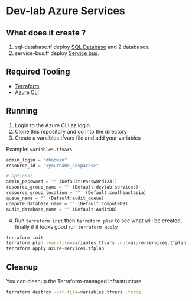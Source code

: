 # Dev-lab Azure Services

## What does it create ?

1. sql-database.tf deploy [SQL Database](https://azure.microsoft.com/en-us/services/sql-database/) and 2 databases.
2. service-bus.tf deploy [Service bus](https://azure.microsoft.com/en-us/services/service-bus/).

## Required Tooling

- [Terraform](https://www.terraform.io/)
- [Azure CLI](https://docs.microsoft.com/en-us/cli/azure/install-azure-cli?view=azure-cli-latest)

## Running

1. Login to the Azure CLI az login
2. Clone this repository and cd into the directory
3. Create a varaibles.tfvars file and add your variables

Example: `variables.tfvars`

```tf
admin_login = "dbadmin"
resource_id = "<yourname_nospaces>"

# Optional
admin_password = "" (Default:Passw0rd123!)
resource_group_name = "" (Default:devlab-services)
resource_group_location = ""  (Default:southeastasia)
queue_name = "" (Default:audit_queue)
compute_database_name = "" (Default:ComputeDB)
audit_database_name = "" (Default:AuditDB)
```

4. Run `terraform init` then `terraform plan` to see what will be created, finally if it looks good run `terraform apply`

```sh
terraform init
terraform plan -var-file=variables.tfvars -out=azure-services.tfplan
terraform apply azure-services.tfplan
```

## Cleanup

You can cleanup the Terraform-managed infrastructure.

```sh
terraform destroy -var-file=variables.tfvars -force
```
